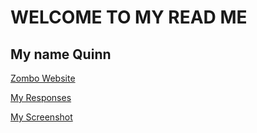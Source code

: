 # WELCOME TO MY READ ME
## My name Quinn

[Zombo Website](https://http://zombo.com/)

[My Responses](./responses.txt)

[My Screenshot](./images/screenshot.PNG)
